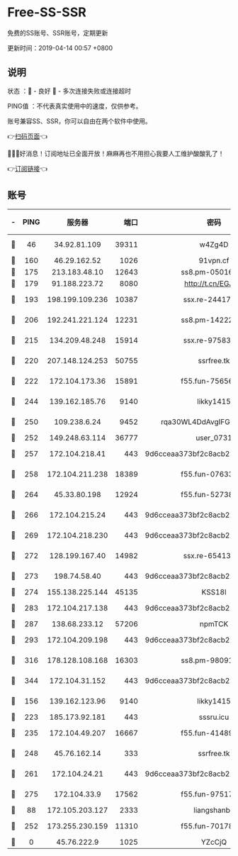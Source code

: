 # Free-SS-SSR

免费的SS账号、SSR账号，定期更新

更新时间：2019-04-14 00:57 +0800

## 说明

状态     ：🙂 - 良好 🙁 - 多次连接失败或连接超时

PING值   ：不代表真实使用中的速度，仅供参考。

账号兼容SS、SSR，你可以自由在两个软件中使用。

👉[扫码页面](https://liesauer.github.io/Free-SS-SSR/)👈

🎉🎉🎉好消息！订阅地址已全面开放！麻麻再也不用担心我要人工维护酸酸乳了！

👉[订阅链接](https://www.liesauer.net/yogurt/subscribe?ACCESS_TOKEN=DAYxR3mMaZAsaqUb)👈

## 账号

|-|PING|服务器|端口|密码|加密方式|区域|
|:----:|:----:|:-----:|-----:|:----:|:----:|:----:|
|🙂|46|34.92.81.109|39311|w4Zg4D|chacha20-ietf|US|
|🙂|160|46.29.162.52|1026|91vpn.cf|rc4-md5|RU|
|🙂|175|213.183.48.10|12643|ss8.pm-05016472|rc4-md5|RU|
|🙂|179|91.188.223.72|8080|http://t.cn/EGJIyrl|rc4-md5|RU|
|🙂|193|198.199.109.236|10387|ssx.re-24417709|aes-256-cfb|US|
|🙂|206|192.241.221.124|12231|ss8.pm-14222787|aes-256-cfb|US|
|🙂|215|134.209.48.248|15914|ssx.re-97583974|aes-256-cfb|US|
|🙂|220|207.148.124.253|50755|ssrfree.tk|aes-256-cfb|SG|
|🙂|222|172.104.173.36|15891|f55.fun-75656736|aes-256-cfb|SG|
|🙂|244|139.162.185.76|9140|likky1415|aes-256-cfb|DE|
|🙂|250|109.238.6.24|9452|rqa30WL4DdAvgIFG6Fs3znzTa|aes-256-cfb|FR|
|🙂|252|149.248.63.114|36777|user_0731|chacha20|CA|
|🙂|257|172.104.218.41|443|9d6cceaa373bf2c8acb22e60b6a58be6|aes-256-cfb|US|
|🙂|258|172.104.211.238|18389|f55.fun-07633664|aes-256-cfb|US|
|🙂|264|45.33.80.198|12924|f55.fun-52738007|aes-256-cfb|US|
|🙂|266|172.104.215.24|443|9d6cceaa373bf2c8acb22e60b6a58be6|aes-256-cfb|US|
|🙂|269|172.104.218.230|443|9d6cceaa373bf2c8acb22e60b6a58be6|aes-256-cfb|US|
|🙂|272|128.199.167.40|14982|ssx.re-65413948|aes-256-cfb|SG|
|🙂|273|198.74.58.40|443|9d6cceaa373bf2c8acb22e60b6a58be6|aes-256-cfb|US|
|🙂|274|155.138.225.144|45135|KSS18l|rc4-md5|US|
|🙂|283|172.104.217.138|443|9d6cceaa373bf2c8acb22e60b6a58be6|aes-256-cfb|US|
|🙂|287|138.68.233.12|57206|npmTCK|rc4-md5|US|
|🙂|293|172.104.209.198|443|9d6cceaa373bf2c8acb22e60b6a58be6|aes-256-cfb|US|
|🙂|316|178.128.108.168|16303|ss8.pm-98091873|aes-256-cfb|SG|
|🙂|344|172.104.31.152|443|9d6cceaa373bf2c8acb22e60b6a58be6|aes-256-cfb|US|
|🙂|156|139.162.123.96|9140|likky1415|aes-256-cfb|JP|
|🙂|223|185.173.92.181|443|sssru.icu|rc4-md5|RU|
|🙂|235|172.104.49.207|16667|f55.fun-41489806|aes-256-cfb|SG|
|🙂|248|45.76.162.14|333|ssrfree.tk|aes-256-cfb|SG|
|🙂|261|172.104.24.21|443|9d6cceaa373bf2c8acb22e60b6a58be6|aes-256-cfb|US|
|🙂|275|172.104.33.9|17562|f55.fun-97517763|aes-256-cfb|SG|
|🙁|88|172.105.203.127|2333|liangshanbo|chacha20|JP|
|🙁|252|173.255.230.159|11310|f55.fun-70178844|aes-256-cfb|US|
|🙁|0|45.76.222.9|1025|YZcCjQ|rc4-md5|JP|
